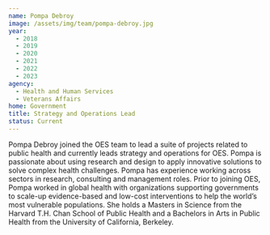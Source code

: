 ```yaml
---
name: Pompa Debroy
image: /assets/img/team/pompa-debroy.jpg
year:
  - 2018
  - 2019
  - 2020
  - 2021
  - 2022
  - 2023
agency:
  - Health and Human Services
  - Veterans Affairs
home: Government
title: Strategy and Operations Lead
status: Current
---
```


Pompa Debroy joined the OES team to lead a suite of projects related to public health and currently leads strategy and operations for OES. Pompa is passionate about using research and design to apply innovative solutions to solve complex health challenges. Pompa has experience working across sectors in research, consulting and management roles. Prior to joining OES, Pompa worked in global health with organizations supporting governments to scale-up evidence-based and low-cost interventions to help the world’s most vulnerable populations. She holds a Masters in Science from the Harvard T.H. Chan School of Public Health and a Bachelors in Arts in Public Health from the University of California, Berkeley.
